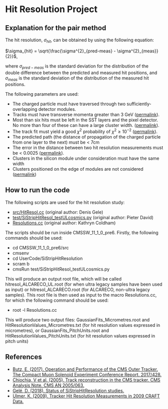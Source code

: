 # Hit Resolution Project #

## Explanation for the pair method ## 
The hit resolution, $`\sigma_{hit}`$, can be obtained by using the following equation:

$`\sigma_{hit} = \sqrt{\frac{\sigma^{2}_{pred-meas} - \sigma^{2}_{meas}}{2}}`$,

where $`\sigma_{pred-meas}`$ is the standard deviation for the distribution of the double difference between the predicted and measured hit positions, and $`\sigma_{meas}`$ is the standard deviation of the distribution of the measured hit positions. 

The following parameters are used:

* The charged particle must have traversed through two sufficiently-overlapping detector modules. 
* Tracks must have transverse momenta greater than 3 GeV ([permalink](https://gitlab.cern.ch/coldham/hitresolutionproject/-/blob/master/src/HitResol.cc#L324)).
* Most than six hits must be left in the SST layers and the pixel detector. No more than four of these can have a large cluster width. ([permalink](https://gitlab.cern.ch/coldham/hitresolutionproject/-/blob/master/Resolutions.cc#L106)).
* The track fit must yield a good $\chi^{2}$ probability of $\chi^{2} \geqslant 10^{-2}$ ([permalink](https://gitlab.cern.ch/coldham/hitresolutionproject/-/blob/master/Resolutions.cc#L106)).
* The predicted path (the distance of propagation of the charged particle from one layer to the next) must be < 7cm
* The error in the distance between two hit resolution measurements must be < 0.0025 ([permalink](https://gitlab.cern.ch/coldham/hitresolutionproject/-/blob/master/Resolutions.cc#L106)).
* Clusters in the silicon module under consideration must have the same width
* Clusters positioned on the edge of modules are not considered ([permalink](https://gitlab.cern.ch/coldham/hitresolutionproject/-/blob/master/src/HitResol.cc#L346))

## How to run the code ##
The following scripts are used for the hit resolution study:
* [src/HitResol.cc](https://gitlab.cern.ch/coldham/hitresolutionproject/-/blob/master/src/HitResol.cc) (original author: Denis Gele)
* [test/SiStripHitResol_testULcosmics.py](https://gitlab.cern.ch/coldham/hitresolutionproject/-/blob/master/test/SiStripHitResol_testULcosmics.py) (original author: Pieter David)
* [Resolutions.cc](https://gitlab.cern.ch/coldham/hitresolutionproject/-/blob/master/Resolutions.cc) (original author: Kathryn Coldham)
 
The scripts should be run inside CMSSW_11_1_0_pre6. Firstly, the following commands should be used:

* cd CMSSW_11_1_0_pre6/src
* cmsenv
* cd UserCode/SiStripHitResolution
* scram b
* cmsRun test/SiStripHitResol_testULcosmics.py

This will produce an output root file, which will be called hitresol_ALCARECO_UL.root (for when ultra legacy samples have been used as input) or hitresol_ALCARECO.root (for ALCARECO, non-ultra legacy samples). This root file is then used as input to the macro Resolutions.cc, for which the following command should be used:

* root -l Resolutions.cc

This will produce two output files: GaussianFits_Micrometres.root and HitResolutionValues_Micrometres.txt (for hit resolution values expressed in micrometres), or GaussianFits_PitchUnits.root and HitResolutionValues_PitchUnits.txt (for hit resolution values expressed in pitch units)

## References ##

* [Butz, E. (2017). Operation and Performance of the CMS Outer Tracker. The Compact Muon Solenoid Experiment Conference Report. 2017/428.](https://gitlab.cern.ch/coldham/hitresolutionproject/-/blob/master/Resources/CR2017_428.pdf)
* [Chiochia, V et al. (2005). Track reconstruction in the CMS tracker. CMS Analysis Note. CMS AN 2005/063.](https://gitlab.cern.ch/coldham/hitresolutionproject/-/blob/master/Resources/AN2005_063_v2.pdf)
* [Gelé, D. (2018). Status of SiStripHitResolution studies.](https://gitlab.cern.ch/coldham/hitresolutionproject/-/blob/master/Resources/PresentationTracker_17072018.pdf)
* [Ulmer, K. (2009). Tracker Hit Resolution Measurements in 2009 CRAFT Data.](https://gitlab.cern.ch/coldham/hitresolutionproject/-/blob/master/Resources/HitResLPCPhysics_10_15_09.ppt) 
